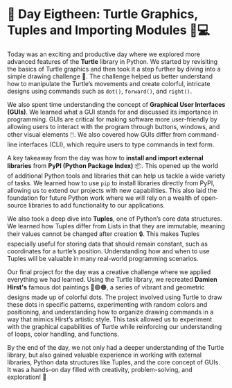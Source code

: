 # 🎯 Day Eigtheen: Turtle Graphics, Tuples and Importing Modules 🐢💻

Today was an exciting and productive day where we explored more advanced features of the **Turtle** library in Python. We started by revisiting the basics of Turtle graphics and then took it a step further by diving into a simple drawing challenge 🎨. The challenge helped us better understand how to manipulate the Turtle’s movements and create colorful, intricate designs using commands such as ```dot()```, ```forward()```, and ```right()```.

We also spent time understanding the concept of **Graphical User Interfaces (GUIs)**. We learned what a GUI stands for and discussed its importance in programming. GUIs are critical for making software more user-friendly by allowing users to interact with the program through buttons, windows, and other visual elements 🖱️. We also covered how GUIs differ from command-line interfaces (CLI), which require users to type commands in text form.

A key takeaway from the day was how to **install and import external libraries** from **PyPI (Python Package Index)** 📦. This opened up the world of additional Python tools and libraries that can help us tackle a wide variety of tasks. We learned how to use ```pip``` to install libraries directly from PyPI, allowing us to extend our projects with new capabilities. This also laid the foundation for future Python work where we will rely on a wealth of open-source libraries to add functionality to our applications.

We also took a deep dive into **Tuples**, one of Python’s core data structures. We learned how Tuples differ from Lists in that they are immutable, meaning their values cannot be changed after creation 🔒. This makes Tuples especially useful for storing data that should remain constant, such as coordinates for a turtle’s position. Understanding how and when to use Tuples will be valuable in many real-world programming scenarios.

Our final project for the day was a creative challenge where we applied everything we had learned. Using the Turtle library, we recreated **Damien Hirst's** famous dot paintings 🎨🟢🟠, a series of vibrant and geometric designs made up of colorful dots. The project involved using Turtle to draw these dots in specific patterns, experimenting with random colors and positioning, and understanding how to organize drawing commands in a way that mimics Hirst’s artistic style. This task allowed us to experiment with the graphical capabilities of Turtle while reinforcing our understanding of loops, color handling, and functions.

By the end of the day, we not only had a deeper understanding of the Turtle library, but also gained valuable experience in working with external libraries, Python data structures like Tuples, and the core concept of GUIs. It was a hands-on day filled with creativity, problem-solving, and exploration! 🎉